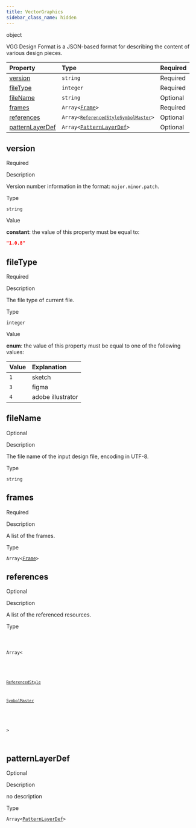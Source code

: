 ```yaml
---
title: VectorGraphics
sidebar_class_name: hidden
---
```


<div className="section-type">

<div className="badge-type">object</div>

</div>

VGG Design Format is a JSON-based format for describing the content of various design pieces.

<div className="property-preview">

<div className="property-table">

| Property                            | Type                                                                                                                                                                                                                                                      | Required                                            |
| :---------------------------------- | :-------------------------------------------------------------------------------------------------------------------------------------------------------------------------------------------------------------------------------------------------------- | :-------------------------------------------------- |
| [version](#version)                 | `string`                                                                                                                                                                                                                                                  | <span className="property-required">Required</span> |
| [fileType](#filetype)               | `integer`                                                                                                                                                                                                                                                 | <span className="property-required">Required</span> |
| [fileName](#filename)               | `string`                                                                                                                                                                                                                                                  | <span className="property-optional">Optional</span> |
| [frames](#frames)                   | <code>Array&lt;<a href="/specs/vectorgraphics/frame">Frame</a>&gt;</code>                                                                                                                                                                                 | <span className="property-required">Required</span> |
| [references](#references)           | <code className="type-merged">Array&lt;<span className="type-merged-types"><a href="/specs/vectorgraphics/referenced-style"><code>ReferencedStyle</code></a><a href="/specs/vectorgraphics/symbol-master"><code>SymbolMaster</code></a></span>&gt;</code> | <span className="property-optional">Optional</span> |
| [patternLayerDef](#patternlayerdef) | <code>Array&lt;<a href="/specs/vectorgraphics/pattern-layer-def">PatternLayerDef</a>&gt;</code>                                                                                                                                                           | <span className="property-optional">Optional</span> |

</div>

</div>

<div className="property">

<div className="property-heading">

## version

<span className="property-required">Required</span>

</div>

<div className="property-item">

Description

Version number information in the format: `major.minor.patch`.

</div>

<div className="property-item">

Type

`string`

</div>

<div className="property-item">

Value

<div className="value-description">

**constant**: the value of this property must be equal to:

```json
"1.0.8"
```

</div>

</div>

</div>

<div className="property">

<div className="property-heading">

## fileType

<span className="property-required">Required</span>

</div>

<div className="property-item">

Description

The file type of current file.

</div>

<div className="property-item">

Type

`integer`

</div>

<div className="property-item">

Value

<div className="value-description">

**enum**: the value of this property must be equal to one of the following values:

| Value | Explanation                                               |
| :---- | :-------------------------------------------------------- |
| `1`   | <div className="enum-description">sketch</div>            |
| `3`   | <div className="enum-description">figma</div>             |
| `4`   | <div className="enum-description">adobe illustrator</div> |

</div>

</div>

</div>

<div className="property">

<div className="property-heading">

## fileName

<span className="property-optional">Optional</span>

</div>

<div className="property-item">

Description

The file name of the input design file, encoding in UTF-8.

</div>

<div className="property-item">

Type

`string`

</div>

</div>

<div className="property">

<div className="property-heading">

## frames

<span className="property-required">Required</span>

</div>

<div className="property-item">

Description

A list of the frames.

</div>

<div className="property-item">

Type

<code>Array&lt;<a href="/specs/vectorgraphics/frame">Frame</a>&gt;</code>

</div>

</div>

<div className="property">

<div className="property-heading">

## references

<span className="property-optional">Optional</span>

</div>

<div className="property-item">

Description

A list of the referenced resources.

</div>

<div className="property-item">

Type

<code className="type-merged">

Array&lt;

<span className="type-merged-types">

<a href="/specs/vectorgraphics/referenced-style"><code>ReferencedStyle</code></a>

<a href="/specs/vectorgraphics/symbol-master"><code>SymbolMaster</code></a>

</span>

&gt;

</code>

</div>

</div>

<div className="property">

<div className="property-heading">

## patternLayerDef

<span className="property-optional">Optional</span>

</div>

<div className="property-item">

Description

no description

</div>

<div className="property-item">

Type

<code>Array&lt;<a href="/specs/vectorgraphics/pattern-layer-def">PatternLayerDef</a>&gt;</code>

</div>

</div>
